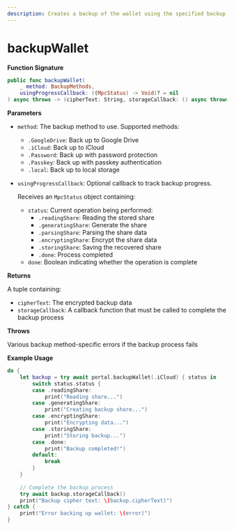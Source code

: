 ```yaml
---
description: Creates a backup of the wallet using the specified backup method.
---
```


# backupWallet

**Function Signature**

```swift
public func backupWallet(
    _ method: BackupMethods,
    usingProgressCallback: ((MpcStatus) -> Void)? = nil
) async throws -> (cipherText: String, storageCallback: () async throws -> Void)
```

**Parameters**

* `method`: The backup method to use. Supported methods:
  * `.GoogleDrive`: Back up to Google Drive
  * `.iCloud`: Back up to iCloud
  * `.Password`: Back up with password protection
  * `.Passkey`: Back up with passkey authentication
  * `.local`: Back up to local storage
*   `usingProgressCallback`: Optional callback to track backup progress.&#x20;

    Receives an `MpcStatus` object containing:

    * `status`: Current operation being performed:
      * `.readingShare`: Reading the stored share
      * `.generatingShare`: Generate the share
      * `.parsingShare`: Parsing the share data
      * `.encryptingShare`: Encrypt the share data
      * `.storingShare`: Saving the recovered share
      * `.done`: Process completed
    * `done`: Boolean indicating whether the operation is complete

**Returns**

A tuple containing:

* `cipherText`: The encrypted backup data
* `storageCallback`: A callback function that must be called to complete the backup process

**Throws**

Various backup method-specific errors if the backup process fails

**Example Usage**

```swift
do {
    let backup = try await portal.backupWallet(.iCloud) { status in
        switch status.status {
        case .readingShare:
            print("Reading share...")
        case .generatingShare:
            print("Creating backup share...")
        case .encryptingShare:
            print("Encrypting data...")
        case .storingShare:
            print("Storing backup...")
        case .done:
            print("Backup completed!")
        default:
            break
        }
    }
    
    // Complete the backup process
    try await backup.storageCallback()
    print("Backup cipher text: \(backup.cipherText)")
} catch {
    print("Error backing up wallet: \(error)")
}
```
